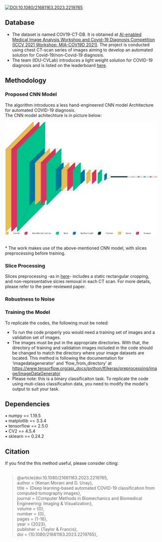 [![DOI:10.1080/21681163.2023.2219765](http://img.shields.io/badge/DOI-10.1080/21681163.2023.2219765-B31B1B.svg)](https://doi.org/10.1080/21681163.2023.2219765) 

## Database  
* The dataset is named COV19-CT-DB. It is obtained at [AI-enabled Medical Image Analysis Workshop and Covid-19 Diagnosis Competition (ICCV 2021 Workshop: MIA-COV19D 2021)](https://mlearn.lincoln.ac.uk/mia-cov19d/). The project is conducted using chest CT-scan series of images aiming to develop an automated solution for Covid-19/non-Covid-19 diagnosis. <br/>
* The team (IDU-CVLab) introduces a light weight solution for COVID-19 diagnosis and is listed on the leaderboard [here](https://cpb-eu-w2.wpmucdn.com/blogs.lincoln.ac.uk/dist/c/6133/files/2022/03/iccv_cov19d_leaderboard.pdf). <br/>

## Methodology
### Proposed CNN Model
The algorithm introduces a less hand-engineered CNN model Architecture for automated COVID-19 diagnosis. <br/>The CNN model achitechture is in picture below: <br/>
<p align="center">
  <img src="https://github.com/IDU-CVLab/COV19D/blob/main/Figures/CNN-Model-Architecture.png" />
</p>       

</br>
* The work makes use of the above-mentioned CNN model, with slices preprocessing before training. <br/>   

### Slice Processing     
Slices preprocessing -as in [here](https://github.com/IDU-CVLab/Images_Preprocessing)- includes a static rectangular cropping, and non-representative slcies removal in each CT scan. For more details, please refer to the peer-reviewed paper. <br /> 

### Robustness to Noise


### Training the Model
To replicate the codes, the following must be noted:
* To run the code properly you would need a training set of images and a validation set of images.
* The images must be put in the appropriate directories. With that, the directory of training and validation images included in the code should be changed to match the directory where your image datasets are located. This method is following the documentation for ‘imagedatagenerator’ and ‘flow_from_directory’ at https://www.tensorflow.org/api_docs/python/tf/keras/preprocessing/image/ImageDataGenerator
* Please note: this is a binary classificaiton task. To replicate the code using muti-class classificaiton data, you need to modify the model's output to suit your task.

## Dependencies
▪ numpy == 1.19.5 <br/>
▪ matplotlib == 3.3.4 <br/>
▪ tensorflow == 2.5.0 <br/>
▪ CV2 == 4.5.4 <br />
▪ sklearn == 0.24.2 <br />   

## Citation
If you find the this method useful, please consider citing: <br/> <br/>
>@article{doi:10.1080/21681163.2023.2219765, <br/>
author = {Kenan Morani and D. Unay}, <br/>
title = {Deep learning-based automated COVID-19 classification from computed tomography images}, <br/>
journal = {Computer Methods in Biomechanics and Biomedical Engineering: Imaging \& Visualization}, <br/>
volume = {0}, <br/>
number = {0}, <br/>
pages = {1-16}, <br/>
year  = {2023}, <br/>
publisher = {Taylor & Francis}, <br/>
doi = {10.1080/21681163.2023.2219765}, <br/>
